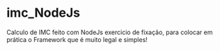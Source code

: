 # imc_NodeJs
Calculo de IMC feito com NodeJs
exercicio de fixação, para colocar em prática o Framework
que é muito legal e simples!
